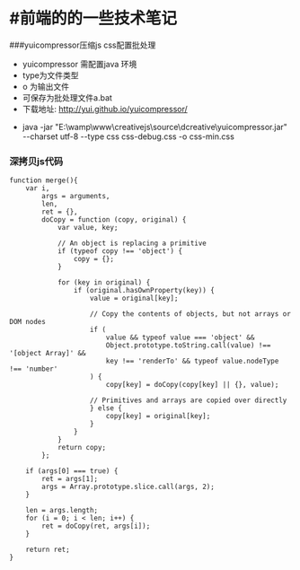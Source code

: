 #前端的的一些技术笔记
==================

###yuicompressor压缩js css配置批处理
- yuicompressor 需配置java 环境
- type为文件类型
- o 为输出文件
- 可保存为批处理文件a.bat
- 下载地址: http://yui.github.io/yuicompressor/</p>
- java -jar "E:\wamp\www\creativejs\source\dcreative\yuicompressor.jar"  --charset utf-8 --type css css-debug.css -o css-min.css

### 深拷贝js代码

	function merge(){
		var i,
			args = arguments,
			len,
			ret = {},
			doCopy = function (copy, original) {
				var value, key;

				// An object is replacing a primitive
				if (typeof copy !== 'object') {
					copy = {};
				}

				for (key in original) {
					if (original.hasOwnProperty(key)) {
						value = original[key];

						// Copy the contents of objects, but not arrays or DOM nodes
						if (
							value && typeof value === 'object' && 
							Object.prototype.toString.call(value) !== '[object Array]' && 
							key !== 'renderTo' && typeof value.nodeType !== 'number'
						) {
							copy[key] = doCopy(copy[key] || {}, value);
					
						// Primitives and arrays are copied over directly
						} else {
							copy[key] = original[key];
						}
					}
				}
				return copy;
			};

		if (args[0] === true) {
			ret = args[1];
			args = Array.prototype.slice.call(args, 2);
		}

		len = args.length;
		for (i = 0; i < len; i++) {
			ret = doCopy(ret, args[i]);
		}

		return ret;
	}